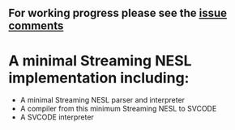 ## For working progress please see the [issue comments](https://github.com/Ginko-X/Streaming_NESL/issues)

# A minimal Streaming NESL implementation including:
+ A minimal Streaming NESL parser and interpreter
+ A compiler from this minimum Streaming NESL to SVCODE
+ A SVCODE interpreter
